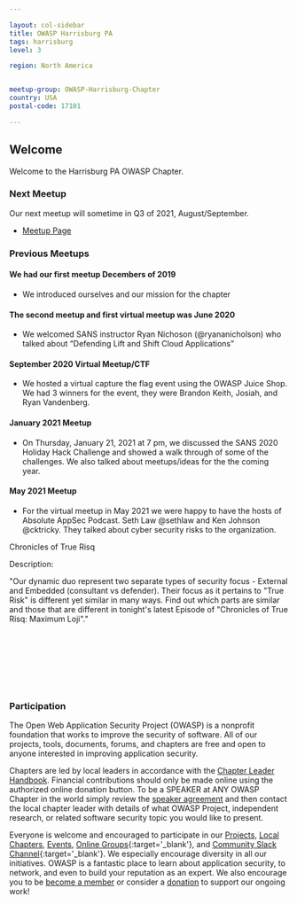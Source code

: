 ```yaml
---

layout: col-sidebar
title: OWASP Harrisburg PA
tags: harrisburg
level: 3

region: North America


meetup-group: OWASP-Harrisburg-Chapter
country: USA
postal-code: 17101

---
```




## Welcome
Welcome to the Harrisburg PA OWASP Chapter. 

### Next Meetup
Our next meetup will sometime in Q3 of 2021, August/September.

* [Meetup Page](https://www.meetup.com/OWASP-Harrisburg-Chapter/)

### Previous Meetups

#### We had our first meetup Decembers of 2019

- We introduced ourselves and our mission for the chapter

#### The second meetup and first virtual meetup was June 2020
- We welcomed SANS instructor Ryan Nichoson (@ryananicholson) who talked about “Defending Lift and Shift Cloud Applications” 

#### September 2020 Virtual Meetup/CTF
- We hosted a virtual capture the flag event using the OWASP Juice Shop.  We had 3 winners for the event, they were Brandon Keith, Josiah, and Ryan Vandenberg.

#### January 2021 Meetup 
- On Thursday, January 21, 2021 at 7 pm, we discussed the SANS 2020 Holiday Hack Challenge and showed a walk through of some of the challenges.  We also talked about meetups/ideas for the the coming year. 

#### May 2021 Meetup

- For the virtual meetup in May 2021 we were happy to have the hosts of Absolute AppSec Podcast.  Seth Law @sethlaw and Ken Johnson @cktricky.  They talked about cyber security risks to the organization.

Chronicles of True Risq

Description:

"Our dynamic duo represent two separate types of security focus - External and Embedded (consultant vs defender). Their focus as it pertains to "True Risk" is different yet similar in many ways. Find out which parts are similar and those that are different in tonight's latest Episode of "Chronicles of True Risq: Maximum Loji"."


<br/>
<br/>
<br/>
<br/>
<br/>
<br/>




### Participation
The Open Web Application Security Project (OWASP) is a nonprofit foundation that works to improve the security of software. All of our projects, tools, documents, forums, and chapters are free and open to anyone interested in improving application security. 

Chapters are led by local leaders in accordance with the [Chapter Leader Handbook](/www-policy/rules-of-procedure/chapter-handbook). Financial contributions should only be made online using the authorized online donation button. To be a SPEAKER at ANY OWASP Chapter in the world simply review the [speaker agreement](/www-policy/speaker-agreement) and then contact the local chapter leader with details of what OWASP Project, independent research, or related software security topic you would like to present.

Everyone is welcome and encouraged to participate in our [Projects](/projects), [Local Chapters](/chapters), [Events](/events), [Online Groups](https://groups.google.com/a/owasp.com/){:target='_blank'}, and [Community Slack Channel](https://owasp.slack.com/){:target='_blank'}. We especially encourage diversity in all our initiatives. OWASP is a fantastic place to learn about application security, to network, and even to build your reputation as an expert. We also encourage you to be [become a member](/membership) or consider a [donation](/donate) to support our ongoing work!
